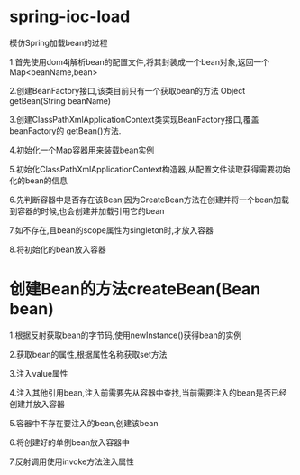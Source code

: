 # spring-ioc-load
模仿Spring加载bean的过程

1.首先使用dom4j解析bean的配置文件,将其封装成一个bean对象,返回一个Map<beanName,bean>

2.创建BeanFactory接口,该类目前只有一个获取bean的方法 Object getBean(String beanName)

3.创建ClassPathXmlApplicationContext类实现BeanFactory接口,覆盖beanFactory的 getBean()方法.

4.初始化一个Map容器用来装载bean实例

5.初始化ClassPathXmlApplicationContext构造器,从配置文件读取获得需要初始化的bean的信息

6.先判断容器中是否存在该Bean,因为CreateBean方法在创建并将一个bean加载到容器的时候,也会创建并加载引用它的bean

7.如不存在,且bean的scope属性为singleton时,才放入容器

8.将初始化的bean放入容器

# 创建Bean的方法createBean(Bean bean)
1.根据反射获取bean的字节码,使用newInstance()获得bean的实例

2.获取bean的属性,根据属性名称获取set方法

3.注入value属性

4.注入其他引用bean,注入前需要先从容器中查找,当前需要注入的bean是否已经创建并放入容器

5.容器中不存在要注入的bean,创建该bean

6.将创建好的单例bean放入容器中

7.反射调用使用invoke方法注入属性
